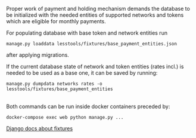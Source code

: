 Proper work of payment and holding mechanism demands the database to be initialized with the needed entities of supported networks and tokens which are eligible for monthly payments.

For populating database with base token and network entities run
```shell
manage.py loaddata lesstools/fixtures/base_payment_entities.json
```
after applying migrations.

If the current database state of network and token entities (rates incl.) is needed to be used as a base one, it can be saved by running:
```shell
manage.py dumpdata networks rates -o lesstools/fixtures/base_payment_entities
```
\
Both commands can be run inside docker containers preceded by:
```shell
docker-compose exec web python manage.py ...
```

[Django docs about fixtures](https://docs.djangoproject.com/en/3.2/howto/initial-data/#providing-data-with-fixtures)
